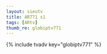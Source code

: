 ```yaml
--- 
layout: sieutv
title: AR771 s1
tags: [ARtv]
thumb_re: globiptv771
---
```

{% include tvadv key="globiptv771" %} 
